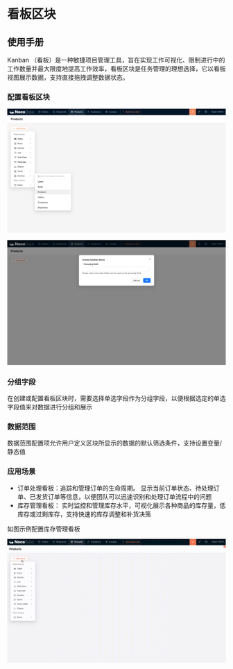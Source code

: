# 看板区块

## 使用手册

Kanban （看板）是一种敏捷项目管理工具，旨在实现工作可视化、限制进行中的工作数量并最大限度地提高工作效率，看板区块是任务管理的理想选择，它以看板视图展示数据，支持直接拖拽调整数据状态。

### 配置看板区块

![](./static/GrhobxsDJoB72Bx0kCAcXPp8nwe.png)

![](./static/JupDbsBBSowHoqx5fIhcWVn5nTg.png)

### 分组字段

在创建或配置看板区块时，需要选择单选字段作为分组字段，以便根据选定的单选字段值来对数据进行分组和展示

### 数据范围

数据范围配置项允许用户定义区块所显示的数据的默认筛选条件，支持设置变量/静态值

### 应用场景

- 订单处理看板：追踪和管理订单的生命周期。 显示当前订单状态、待处理订单、已发货订单等信息，以便团队可以迅速识别和处理订单流程中的问题
- 库存管理看板： 实时监控和管理库存水平，可视化展示各种商品的库存量，低库存或过剩库存，支持快速的库存调整和补货决策

如图示例配置库存管理看板

![](./static/ER09beUFAoC59JxXPprctLmbnwE.gif)
